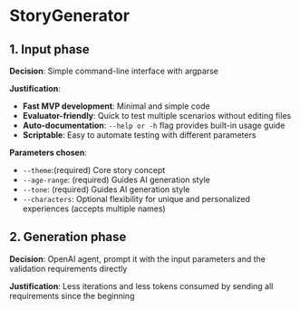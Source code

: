 # StoryGenerator

## 1. Input phase

**Decision**: Simple command-line interface with argparse

**Justification**:
- **Fast MVP development**: Minimal and simple code
- **Evaluator-friendly**: Quick to test multiple scenarios without editing files
- **Auto-documentation**: `--help or -h` flag provides built-in usage guide
- **Scriptable**: Easy to automate testing with different parameters

**Parameters chosen**:
- `--theme`:(required) Core story concept 
- `--age-range`: (required) Guides AI generation style
- `--tone`: (required) Guides AI generation style
- `--characters`: Optional flexibility for unique and personalized experiences (accepts multiple names)

## 2. Generation phase

**Decision**: OpenAI agent, prompt it with the input parameters and the validation requirements directly

**Justification**: Less iterations and less tokens consumed by sending all requirements since the beginning


